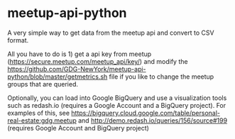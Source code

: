 # meetup-api-python
A very simple way to get data from the meetup api and convert to CSV format.

All you have to do is 1) get a api key from meetup (https://secure.meetup.com/meetup_api/key/) and modify the https://github.com/GDG-NewYork/meetup-api-python/blob/master/getmetrics.sh file if you like to change the meetup groups that are queried.

Optionally, you can load into Google BigQuery and use a visualization tools such as redash.io (requires a Google Account and a BigQuery project).   For examples of this, see https://bigquery.cloud.google.com/table/personal-real-estate:gdg.meetup and http://demo.redash.io/queries/156/source#199 (requires Google Account and BigQuery project)



